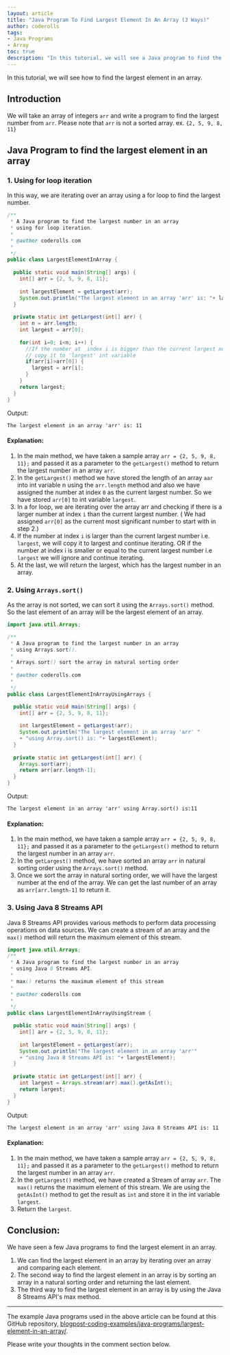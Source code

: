```yaml
---
layout: article  
title: "Java Program To Find Largest Element In An Array (3 Ways)"  
author: coderolls  
tags: 
- Java Programs
- Array
toc: true
description: "In this tutorial, we will see a Java program to find the largest element in an array."
---
```


In this tutorial, we will see how to find the largest element in an array.

## Introduction

We will take an array of integers `arr` and write a program to find the largest number from `arr`. Please note that `arr` is not a sorted array.  ex. `{2, 5, 9, 8, 11}`

## Java Program to find the largest element in an array

### 1. Using for loop iteration

In this way, we are iterating over an array using a for loop to find the largest number.

```java
/**
 * A Java program to find the largest number in an array 
 * using for loop iteration.
 * 
 * @author coderolls.com
 *
 */
public class LargestElementInArray {
  
  public static void main(String[] args) {
    int[] arr = {2, 5, 9, 8, 11};
    
    int largestElement = getLargest(arr);
    System.out.println("The largest element in an array 'arr' is: "+ largestElement);
  }
  
  private static int getLargest(int[] arr) {
    int n = arr.length;
    int largest = arr[0];
    
    for(int i=0; i<n; i++) {
      //If the number at  index i is bigger than the current largest number,
      // copy it to 'largest' int variable
      if(arr[i]>arr[0]) {
        largest = arr[i];
      }
    }
    return largest;
  }
}
```

Output:

```
The largest element in an array 'arr' is: 11
```

#### Explanation:

1. In the main method, we have taken a sample array `arr = {2, 5, 9, 8, 11};` and passed it as a parameter to the `getLargest()` method to return the largest number in an array `arr`.
2. In the `getLargest()` method we have stored the length of an array `aar` into int variable n using the `arr.length` method and also we have assigned the number at index `0` as the current largest number. So we have stored `arr[0]` to int variable `largest`. 
3. In a for loop, we are iterating over the array arr and checking if there is a larger number at index `i` than the current largest number. ( We had assigned `arr[0]` as the current most significant number to start with in step 2.) 
4. If the number at index `i` is larger than the current largest number i.e. `largest`, we will copy it to largest and continue iterating. OR if the number at index i is smaller or equal to the current largest number i.e `largest` we will ignore and continue iterating.
5. At the last, we will return the largest, which has the largest number in an array.

### 2. Using `Arrays.sort()`

As the array is not sorted, we can sort it using the `Arrays.sort()` method. So the last element of an array will be the largest element of an array.

```java
import java.util.Arrays;

/**
 * A Java program to find the largest number in an array 
 * using Arrays.sort().
 * 
 * Arrays.sort() sort the array in natural sorting order
 * 
 * @author coderolls.com
 *
 */
public class LargestElementInArrayUsingArrays {

  public static void main(String[] args) {
    int[] arr = {2, 5, 9, 8, 11};
    
    int largestElement = getLargest(arr);
    System.out.println("The largest element in an array 'arr' "
    + "using Array.sort() is: "+ largestElement);
  }
  
  private static int getLargest(int[] arr) {
    Arrays.sort(arr);
    return arr[arr.length-1];
  }
}
```

Output:

```
The largest element in an array 'arr' using Array.sort() is:11
```

#### Explanation:

1. In the main method, we have taken a sample array `arr = {2, 5, 9, 8, 11};` and passed it as a parameter to the `getLargest()` method to return the largest number in an array `arr`.
2. In the `getLargest()` method, we have sorted an array `arr` in natural sorting order using the `Arrays.sort()` method.
3. Once we sort the array in natural sorting order, we will have the largest number at the end of the array. We can get the last number of an array as `arr[arr.length-1]` to return it.

### 3. Using Java 8 Streams API

Java 8 Streams API provides various methods to perform data processing operations on data sources. We can create a stream of an array and the `max()`  method will return the maximum element of this stream.

```java
import java.util.Arrays;
/**
 * A Java program to find the largest number in an array 
 * using Java 8 Streams API.
 * 
 * max() returns the maximum element of this stream
 * 
 * @author coderolls.com
 *
 */
public class LargestElementInArrayUsingStream {

  public static void main(String[] args) {
    int[] arr = {2, 5, 9, 8, 11};
    
    int largestElement = getLargest(arr);
    System.out.println("The largest element in an array 'arr'"
    + "using Java 8 Streams API is: "+ largestElement);
  }
  
  private static int getLargest(int[] arr) {
    int largest = Arrays.stream(arr).max().getAsInt();
    return largest;
  }
}
```

Output:

```
The largest element in an array 'arr' using Java 8 Streams API is: 11
```

#### Explanation:

1. In the main method, we have taken a sample array `arr = {2, 5, 9, 8, 11};` and passed it as a parameter to the `getLargest()` method to return the largest number in an array `arr`.
2. In the `getLargest()` method, we have created a Stream of array `arr`. The `max()` returns the maximum element of this stream. We are using the `getAsInt()` method to get the result as `int` and store it in the int variable `largest`.
3. Return the `largest`.

## Conclusion:

We have seen a few Java programs to find the largest element in an array.

1. We can find the largest element in an array by iterating over an array and comparing each element.
2. The second way to find the largest element in an array is by sorting an array in a natural sorting order and returning the last element.
3. The third way to find the largest element in an array is by using the Java 8 Streams API's max method.

---

The example Java programs used in the above article can be found at this GitHub repository, [blogpost-coding-examples/java-programs/largest-element-in-an-array/](https://github.com/coderolls/blogpost-coding-examples/tree/main/java-programs/largest-element-in-an-array).  

Please write your thoughts in the comment section below.
